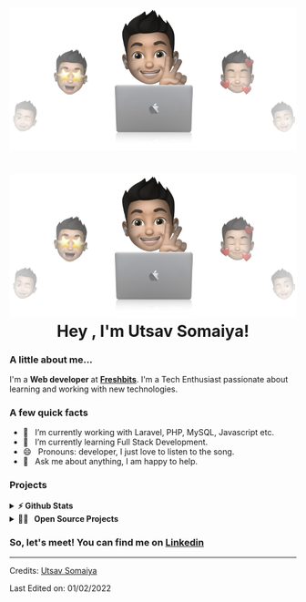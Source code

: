 <p align="center"><img src="https://github.com/UtsavSomaiya/UtsavSomaiya/blob/main/cover-thompson.png"></p>

<h1 align="center"> <img src="https://github.com/UtsavSomaiya/UtsavSomaiya/blob/main/cover-thompson.png"> Hey , I'm Utsav Somaiya!</h1>

### A little about me...
I'm a **Web developer** at **[Freshbits](https://github.com/freshbitsweb)**. I'm a Tech Enthusiast passionate about learning and working with new technologies.<br/>

### A few quick facts
- 🔭 &nbsp; I’m currently working with Laravel,
PHP, MySQL, Javascript etc.
- 🌱 &nbsp; I’m currently learning Full Stack Development.
- 😄 &nbsp; Pronouns: developer, I just love to listen to the song.
- 💬 &nbsp; Ask me about anything, I am happy to help.

### Projects
<details>	
  <summary><b>⚡ Github Stats</b></summary>
</details>

<details>
  <summary><b>👩‍💻 &nbsp; Open Source Projects</b></summary>
</details>

### So, let's meet!                                                                                                                                               You can find me on [Linkedin](https://www.linkedin.com/in/utsavsomaiya)
-----
Credits: [Utsav Somaiya](https://github.com/UtsavSomaiya)

Last Edited on: 01/02/2022
